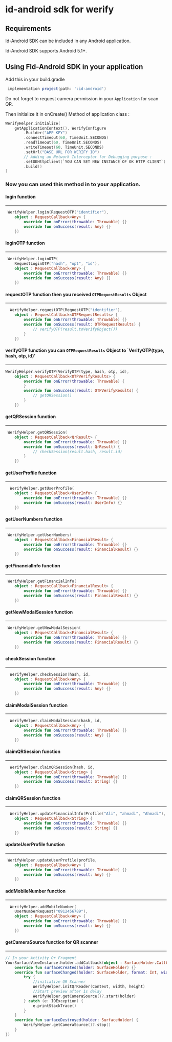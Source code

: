 # id-android sdk for werify

## Requirements

Id-Android SDK can be included in any Android application.

Id-Android SDK supports Android 5.1+.

## Using FId-Android SDK in your application

Add this in your build.gradle

```groovy
 implementation project(path: ':id-android')
```

Do not forget to request camera permission in your `Application` for scan QR.

Then initialize it in onCreate() Method of application class :

```kotlin
WerifyHelper.initialize(
    getApplicationContext(), WerifyConfigure
        .Builder("APP KEY")
        .connectTimeout(60, TimeUnit.SECONDS)
        .readTimeout(60, TimeUnit.SECONDS)
        .writeTimeout(60, TimeUnit.SECONDS)
        .setUrl("BASE URL FOR WERIFY ID")
        // Adding an Network Interceptor for Debugging purpose :
        .setOKHttpClient(`YOU CAN SET NEW INSTANCE OF OK HTTP CLIENT`)
        .build()
)
```

### Now you can used this method in to your application.

#### login function
---

```kotlin
 WerifyHelper.login(RequestOTP("identifier"),
    object : RequestCallback<Any> {
        override fun onError(throwable: Throwable) {}
        override fun onSuccess(result: Any) {}
    })
```

#### loginOTP function
---

```kotlin
 WerifyHelper.loginOTP(
    RequestLoginOTP("hash", "opt", "id"),
    object : RequestCallback<Any> {
        override fun onError(throwable: Throwable) {}
        override fun onSuccess(result: Any) {}
    })
```

#### requestOTP function then you received `OTPRequestResults` Object
---

```kotlin
  WerifyHelper.requestOTP(RequestOTP("identifier"),
    object : RequestCallback<OTPRequestResults> {
        override fun onError(throwable: Throwable) {}
        override fun onSuccess(result: OTPRequestResults) {
            // verifyOTP(result.toVerifyObject())
        }
    })
```

#### verifyOTP function you can `OTPRequestResults` Object to `VerifyOTP(type, hash, otp, id)'
---

```kotlin
WerifyHelper.verifyOTP(VerifyOTP(type, hash, otp, id),
    object : RequestCallback<OTPVerifyResults> {
        override fun onError(throwable: Throwable) {
        }
        override fun onSuccess(result: OTPVerifyResults) {
            // getQRSession()
        }
    })
```

#### getQRSession function
---

```kotlin
 WerifyHelper.getQRSession(
    object : RequestCallback<QrResult> {
        override fun onError(throwable: Throwable) {}
        override fun onSuccess(result: QrResult) {
            // checkSession(result.hash, result.id)
        }
    })
```

#### getUserProfile function
---

```kotlin
  WerifyHelper.getUserProfile(
    object : RequestCallback<UserInfo> {
        override fun onError(throwable: Throwable) {}
        override fun onSuccess(result: UserInfo) {}
    })
```

#### getUserNumbers function
---

```kotlin
 WerifyHelper.getUserNumbers(
    object : RequestCallback<FinancialResult> {
        override fun onError(throwable: Throwable) {}
        override fun onSuccess(result: FinancialResult) {}
    })
```

#### getFinancialInfo function
---

```kotlin
 WerifyHelper.getFinancialInfo(
    object : RequestCallback<FinancialResult> {
        override fun onError(throwable: Throwable) {}
        override fun onSuccess(result: FinancialResult) {}
    })
```

#### getNewModalSession function
---

```kotlin
 WerifyHelper.getNewModalSession(
    object : RequestCallback<FinancialResult> {
        override fun onError(throwable: Throwable) {}
        override fun onSuccess(result: FinancialResult) {}
    })
```

#### checkSession function
---

```kotlin
  WerifyHelper.checkSession(hash, id,
    object : RequestCallback<Any> {
        override fun onError(throwable: Throwable) {}
        override fun onSuccess(result: Any) {}
    })
```

#### claimModalSession function
---

```kotlin
  WerifyHelper.claimModalSession(hash, id,
    object : RequestCallback<Any> {
        override fun onError(throwable: Throwable) {}
        override fun onSuccess(result: Any) {}
    })
```

#### claimQRSession function
---

```kotlin
  WerifyHelper.claimQRSession(hash, id,
    object : RequestCallback<String> {
        override fun onError(throwable: Throwable) {}
        override fun onSuccess(result: String) {}
    })
```

#### claimQRSession function
---

```kotlin
  WerifyHelper.updateFinancialInfo(Profile("Ali", "ahmadi", "Ahmadi"),
    object : RequestCallback<String> {
        override fun onError(throwable: Throwable) {}
        override fun onSuccess(result: String) {}
    })
```

#### updateUserProfile function
---

```kotlin
 WerifyHelper.updateUserProfile(profile,
    object : RequestCallback<Any> {
        override fun onError(throwable: Throwable) {}
        override fun onSuccess(result: Any) {}
    })
```

#### addMobileNumber function
---

```kotlin
  WerifyHelper.addMobileNumber(
    UserNumberRequest("0912456789"),
    object : RequestCallback<Any> {
        override fun onError(throwable: Throwable) {}
        override fun onSuccess(result: Any) {}
    })
```

#### getCameraSource function for QR scanner
---

```kotlin
// In your Activity Or Fragment
YourSurfaceViewInstance.holder.addCallback(object : SurfaceHolder.Callback {
    override fun surfaceCreated(holder: SurfaceHolder) {}
    override fun surfaceChanged(holder: SurfaceHolder, format: Int, width: Int, height: Int) {
        try {
            //initialize QR Scanner  
            WerifyHelper.initQrReader(Context, width, height)
            //Start preview after 1s delay
            WerifyHelper.getCameraSource()?.start(holder)
        } catch (e: IOException) {
            e.printStackTrace()
        }
    }
    override fun surfaceDestroyed(holder: SurfaceHolder) {
        WerifyHelper.getCameraSource()?.stop()
    }
})
```